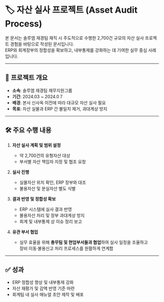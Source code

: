 # 🏷️ 자산 실사 프로젝트 (Asset Audit Process)

본 문서는 솔루엠 재경팀 재직 시 주도적으로 수행한 2,700건 규모의 자산 실사 프로젝트 경험을 바탕으로 작성된 문서입니다.  
ERP와 회계장부의 정합성을 확보하고, 내부통제를 강화하는 데 기여한 실무 중심 사례입니다.

---

## 📌 프로젝트 개요

- **소속**: 솔루엠 재경팀 재무지원그룹
- **기간**: 2024.03 ~ 2024.0７
- **배경**: 본사 신사옥 이전에 따라 대규모 자산 실사 필요
- **목표**: 자산 실물과 ERP 간 불일치 제거, 과대계상 방지

---

## 🛠️ 주요 수행 내용

1. **자산 실사 계획 및 범위 설정**
   - 약 2,700건의 유형자산 대상
   - 부서별 자산 책임자 지정 및 협조 요청

2. **실사 진행**
   - 실물자산 위치 확인, ERP 장부와 대조
   - 불용자산 및 분실자산 별도 식별

3. **결과 반영 및 정합성 확보**
   - ERP 시스템에 실사 결과 반영
   - 불용자산 처리 및 장부 과대계상 방지
   - 회계 및 내부통제 상 이슈 정리 보고

4. **유관 부서 협업**
   - 실무 효율을 위해 **총무팀 및 현업부서들과 협업**하여 실사 일정을 조율하고  
     장비 이동·불용신고 처리 프로세스를 원활하게 연계함

---

## ✅ 성과

- ERP 정합성 향상 및 내부통제 강화
- 자산 재평가 및 감액 반영 기준 마련
- 회계팀 내 실사 매뉴얼 초안 제작 및 배포

